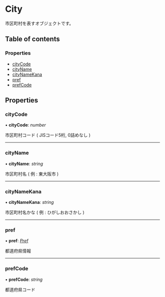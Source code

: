 # City


市区町村を表すオブジェクトです。

## Table of contents

### Properties

- [cityCode](city.md#citycode)
- [cityName](city.md#cityname)
- [cityNameKana](city.md#citynamekana)
- [pref](city.md#pref)
- [prefCode](city.md#prefcode)

## Properties

### cityCode

• **cityCode**: *number*

市区町村コード ( JISコード5桁, 0詰めなし )

___

### cityName

• **cityName**: *string*

市区町村名 ( 例 : 東大阪市 )

___

### cityNameKana

• **cityNameKana**: *string*

市区町村名かな ( 例 : ひがしおおさかし )

___

### pref

• **pref**: [*Pref*](pref.md)

都道府県情報

___

### prefCode

• **prefCode**: *string*

都道府県コード
